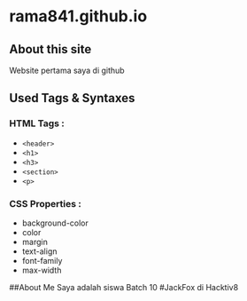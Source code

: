 # rama841.github.io


## About this site
Website pertama saya di github


## Used Tags & Syntaxes

### HTML Tags :
- `<header>`
- `<h1>`
- `<h3>`
- `<section>`
- `<p>`

### CSS Properties :
- background-color
- color
- margin
- text-align
- font-family
- max-width


##About Me
Saya adalah siswa Batch 10 #JackFox di Hacktiv8  